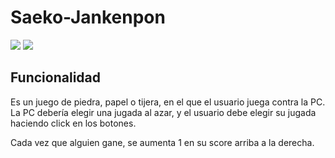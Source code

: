 # Saeko-Jankenpon

<div>
  <img src="https://racc.mx/uam/icpc-uam-azcapotzalco/acm-uam/piedra-papel-tijeras/ppt.png"></img>
  <img src="https://ci5.googleusercontent.com/proxy/rFYQIC_A3tiJcRqpoyrj4VzfiGHIVzNavk8qfXBM9VhbZ6onpZCw0YUN6xlaBvVmdcnxFhlnjyIN6v7abWug9wxWyqjD_woShzvo64cQiFsQbNcX1PB0Ykl00pwIOo5q6dbLG8J01mkOG6BKakM3iygW9kU1bYorQ9c=s0-d-e1-ft#https://gallery.mailchimp.com/d8bfd01a3c5f311cec9bdca92/images/2c415f87-b1d0-47b0-9248-682d98d4b6a8.png"></img>
</div>

## Funcionalidad

Es un juego de piedra, papel o tijera, en el que el usuario juega contra la PC. La PC debería elegir una jugada al azar, y el usuario debe elegir su jugada haciendo click en los botones.

Cada vez que alguien gane, se aumenta 1 en su score arriba a la derecha.

